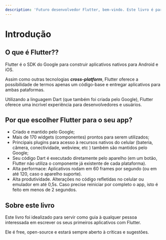 ```yaml
---
description: 'Futuro desenvolvedor Flutter, bem-vindo. Este livro é para você.'
---
```


# Introdução

## O que é Flutter??

Flutter é o SDK do Google para construir aplicativos nativos para Android e iOS.

Assim como outras tecnologias _**cross-platform**_, Flutter oferece a possibilidade de termos apenas um código-base e entregar aplicativos para ambas pataformas.

Utilizando a linguagem Dart \(que também foi criada pelo Google\), Flutter oferece uma incrível experiência para desenvolvedores e usuários.

## Por que escolher Flutter para o seu app?

* Criado e mantido pelo Google;
* Mais de 170 widgets \(componentes\) prontos para serem utilizados;
* Principais plugins para acesso à recursos nativos do celular \(bateria, câmera, conectividade, webview, etc \) também são mantidos pelo Google;
* Seu código Dart é executado diretamente pelo aparelho \(em um botão, Flutter não utiliza o componente já existente de cada plataforma\). 
* Alta performace: Aplicativos rodam em 60 frames por segundo \(ou em até 120, caso o aparelho suporte\).
* Alta produtividade. Alterações no código refletidas no celular ou emulador em até 0,5s. Caso precise reiniciar por completo o app, isto é feito em menos de 2 segundos.

## Sobre este livro

Este livro foi idealizado para servir como guia à qualquer pessoa interessada em escrever os seus primeiros aplicativos com Flutter. 

Ele é free, open-source e estará sempre aberto à críticas e sugestões.     



 

